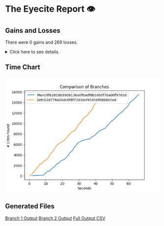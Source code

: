 # The Eyecite Report :eye:



Gains and Losses
---------
There were 0 gains and 269 losses.

<details>
<summary>Click here to see details.</summary>

|     id     |  Gain  |      Loss      |
| ---------- | ------ | -------------- |
|  4746031   |        |  Llamas-Villa  |
|  4746031   |        |      Pena      |
|  4746031   |        |      Buie      |
|  4799679   |        |     Akins      |
|  4799679   |        |     Graham     |
|  5066102   |        |   Fredericks   |
|  5071459   |        |     Greene     |
|  5071459   |        |     Burks      |
|  5112424   |        |     Jones      |
|  5112424   |        |    Overmyer    |
|  5123092   |        |     Atwood     |
|  2046752   |        |                |
|  5160500   |        |     Sibley     |
|  5165179   |        |   Rodriguez    |
|  5165179   |        |   McKinstrey   |
|  5167616   |        |     Toney      |
|  5618955   |        |   Widincamp    |
|  5656104   |        |     Malouf     |
|  5750897   |        |    Preston     |
|  1996784   |        |     Caplin     |
|  2014564   |        |    Hanreddy    |
|  2060699   |        |    Frohlich    |
|  1917661   |        |     Doucet     |
|  3419420   |        |     Martin     |
|  3419420   |        |   Cunningham   |
|  3419420   |        |      Best      |
|  2303811   |        |     Campos     |
|  2303811   |        |     Miller     |
|  2303811   |        |   Butzberger   |
|  2303811   |        |     Lovett     |
|  2303811   |        |  Vanderweele   |
|  2303811   |        |     Campos     |
|  2387663   |        |     Murray     |
|  1662392   |        |   Jergnigan    |
|  1771039   |        |                |
|  1756048   |        |                |
|  1744543   |        |                |
|  1744543   |        |     Solem      |
|  1744543   |        |    Faretta     |
|  1804094   |        |                |
|  1804094   |        |     Mercer     |
|  1783747   |        |     Vallon     |
|  1783747   |        |   Kaperonis    |
|  2168388   |        |                |
|  2168388   |        |    Tomasek     |
|  1853016   |        |     Tyler      |
|  1897124   |        |                |
|  1281555   |        |                |
|  1137818   |        |                |
|  1137818   |        |    Beekner     |
|  1137818   |        |     Payne      |
|  1137818   |        |    Cherney     |


</details>



Time Chart
---------

![image](https://raw.githubusercontent.com/freelawproject/eyecite/artifacts/203/results/chart.png)


Generated Files
---------

[Branch 1 Output](https://raw.githubusercontent.com/freelawproject/eyecite/artifacts/203/results/9f62818b9908136a0fbadf8b16b0f7ba00f9765d.json)
[Branch 2 Output](https://raw.githubusercontent.com/freelawproject/eyecite/artifacts/203/results/2efc02d778a00dc0f8f73d1bcf45856f0868e5ed.json)
[Full Output CSV ](https://raw.githubusercontent.com/freelawproject/eyecite/artifacts/203/results/output.csv)
